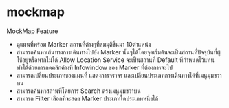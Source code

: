 # mockmap

MockMap Feature
- ดูแผนที่พร้อม Marker สถานที่ต่างๆที่สมมุติขึ้นมา 10ตำแหน่ง
- สามารถค้นหาเส้นทางการเดินทางไปยัง Marker นั้นๆได้โดยจุดเริ่มต้นจะเป็นสถานที่ปัจจุบันที่ผู้ใช้อยู่หรือหากไม่ได้ Allow Location Service 
จะเป็นสถานที่ Default ที่กำหนดไว้แทน ทำได้ด้วยการกดคลิกค้างที่ Infowindow ของ Marker ที่ต้องการจะไป
- สามารถเปลี่ยนประเภทของแผนที่ แสดงการจราจร และเปลี่ยนประเภทการเดินทางได้ที่เมนูมุมขวาบน
- สามารถค้นหาสถานที่โดยการ Search ตรงเมนูมุมขวาบน
- สามารถ Filter เลือกที่จะสดง Marker ประเภทใดประเภทหนึ่งได้

